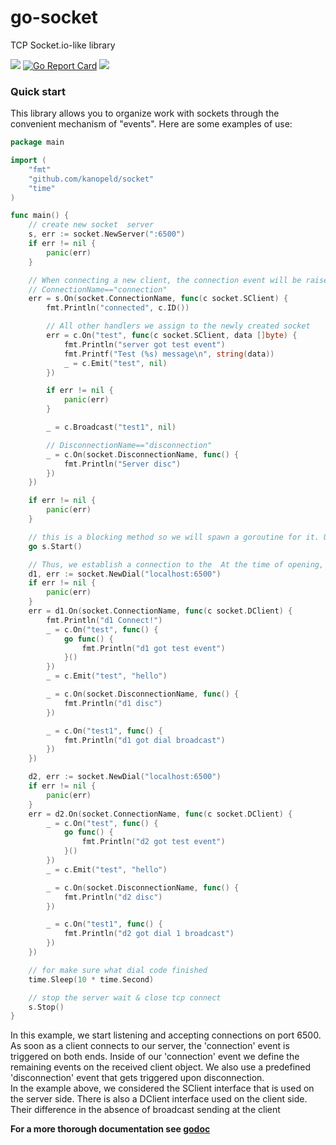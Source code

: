 # go-socket

TCP Socket.io-like library

[![](https://img.shields.io/badge/godoc-reference-5272B4.svg)](https://godoc.org/github.com/kanopeld/socket)
[![Go Report Card](https://goreportcard.com/badge/github.com/kanopeld/socket)](https://goreportcard.com/report/github.com/kanopeld/socket)
![](https://github.com/kanopeld/socket/workflows/ci/badge.svg)

### Quick start

This library allows you to organize work with sockets through the convenient mechanism of "events". Here are some examples of use:

```go
package main

import (
	"fmt"
	"github.com/kanopeld/socket"
	"time"
)

func main() {
	// create new socket  server
	s, err := socket.NewServer(":6500")
	if err != nil {
		panic(err)
	}

	// When connecting a new client, the connection event will be raised, therefore for this to work, such a handler must be defined
	// ConnectionName=="connection"
	err = s.On(socket.ConnectionName, func(c socket.SClient) {
		fmt.Println("connected", c.ID())

		// All other handlers we assign to the newly created socket
		err = c.On("test", func(c socket.SClient, data []byte) {
			fmt.Println("server got test event")
			fmt.Printf("Test (%s) message\n", string(data))
			_ = c.Emit("test", nil)
		})

		if err != nil {
			panic(err)
		}

		_ = c.Broadcast("test1", nil)

		// DisconnectionName=="disconnection"
		_ = c.On(socket.DisconnectionName, func() {
			fmt.Println("Server disc")
		})
	})

	if err != nil {
		panic(err)
	}

	// this is a blocking method so we will spawn a goroutine for it. Use s.Stop() to stop the server
	go s.Start()

	// Thus, we establish a connection to the  At the time of opening, the server receives a message and a connection event is called on it
	d1, err := socket.NewDial("localhost:6500")
	if err != nil {
		panic(err)
	}
	err = d1.On(socket.ConnectionName, func(c socket.DClient) {
		fmt.Println("d1 Connect!")
		_ = c.On("test", func() {
			go func() {
				fmt.Println("d1 got test event")
			}()
		})
		_ = c.Emit("test", "hello")

		_ = c.On(socket.DisconnectionName, func() {
			fmt.Println("d1 disc")
		})

		_ = c.On("test1", func() {
			fmt.Println("d1 got dial broadcast")
		})
	})

	d2, err := socket.NewDial("localhost:6500")
	if err != nil {
		panic(err)
	}
	err = d2.On(socket.ConnectionName, func(c socket.DClient) {
		_ = c.On("test", func() {
			go func() {
				fmt.Println("d2 got test event")
			}()
		})
		_ = c.Emit("test", "hello")

		_ = c.On(socket.DisconnectionName, func() {
			fmt.Println("d2 disc")
		})

		_ = c.On("test1", func() {
			fmt.Println("d2 got dial 1 broadcast")
		})
	})

	// for make sure what dial code finished
	time.Sleep(10 * time.Second)

	// stop the server wait & close tcp connect
	s.Stop()
}
```

In this example, we start listening and accepting connections on port 6500. As soon as a client connects to our server, the 'connection' event is triggered on both ends. Inside of our 'connection' event we define the remaining events on the received client object. We also use a predefined 'disconnection' event that gets triggered upon disconnection.\
In the example above, we considered the SClient interface that is used on the server side. There is also a DClient interface used on the client side. Their difference in the absence of broadcast sending at the client

**For a more thorough documentation see [godoc](https://godoc.org/github.com/kanopeld/socket)**
